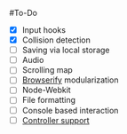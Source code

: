 #To-Do

- [x] Input hooks
- [x] Collision detection
- [ ] Saving via local storage
- [ ] Audio
- [ ] Scrolling map
- [ ] [Browserify](http://browserify.org/) modularization
- [ ] Node-Webkit
- [ ] File formatting
- [ ] Console based interaction
- [ ] [Controller support](http://www.html5rocks.com/en/tutorials/doodles/gamepad/)
